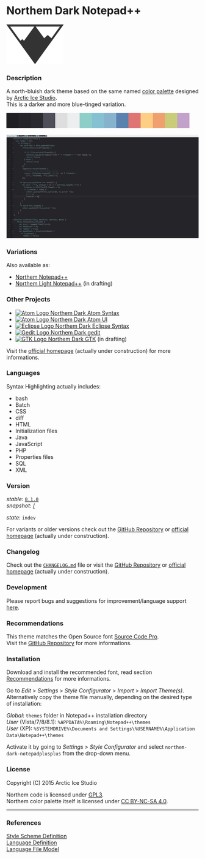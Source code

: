 # Northem Dark Notepad++

[![Northem Logo](res/image/northem-logo.png)](http://arcticicestudio.com/Northem)

### Description
A north-bluish dark theme based on the same named [color palette](https://github.com/arcticicestudio/northem) designed by [Arctic Ice Studio](http://arcticicestudio.com).  
This is a darker and more blue-tinged variation.

![Northem](res/image/northem-dark.png)

![Northem](res/image/preview-screenshot.png)

### Variations
Also available as:
  - [Northem Notepad++](https://github.com/arcticicestudio/northem-notepadplusplus)
  - [Northem Light Notepad++](#) (in drafting)

### Other Projects
  - <a href="https://github.com/arcticicestudio/northem-dark-atom-syntax"><img src="https://atom.io/favicon.ico" alt="Atom Logo" width="16" height="16">  Northem Dark Atom Syntax</a>
  - <a href="https://github.com/arcticicestudio/northem-dark-atom-ui"><img src="https://atom.io/favicon.ico" alt="Atom Logo" width="16" height="16">  Northem Dark Atom UI</a>
  - <a href="https://github.com/arcticicestudio/northem-dark-eclipse-syntax"><img src="https://eclipse.org/favicon.ico" alt="Eclipse Logo" width="16" height="16">  Northem Dark Eclipse Syntax</a>
  - <a href="https://github.com/arcticicestudio/northem-dark-gedit"><img src="https://static.gnome.org/wiki.gnome.org/gnome/css/favicon.png" alt="Gedit Logo" width="16" height="16">  Northem Dark gedit</a>
  - <a href="#"><img src="http://www.gtk.org/images/gtk-logo.ico" alt="GTK Logo" width="16" height="16">  Northem Dark GTK</a> (in drafting)

Visit the [official homepage](http://arcticicestudio.com/Northem) (actually under construction) for more informations.

### Languages
Syntax Highlighting actually includes:
  - bash
  - Batch
  - CSS
  - diff
  - HTML
  - Initialization files
  - Java
  - JavaScript
  - PHP
  - Properties files
  - SQL
  - XML

### Version
_stable_: [`0.1.0`](https://github.com/arcticicestudio/northem-dark-notepadplusplus/releases/tag/v0.1.0)  
_snapshot_: [/](#)

_state_: `indev`

For variants or older versions check out the [GitHub Repository](https://github.com/arcticicestudio/northem-dark-notepadplusplus) or [official homepage](http://arcticicestudio.com/Northem) (actually under construction).

### Changelog
Check out the [`CHANGELOG.md`](CHANGELOG.md) file or visit the [GitHub Repository](https://github.com/arcticicestudio/northem-dark-notepadplusplus) or [official homepage](http://arcticicestudio.com/Northem) (actually under construction).

### Development
Please report bugs and suggestions for improvement/language support [here](https://github.com/arcticicestudio/northem-dark-notepadplusplus/issues).

### Recommendations
This theme matches the Open Source font [Source Code Pro](https://typekit.com/fonts/source-code-pro).  
Visit the [GitHub Repository](https://github.com/adobe-fonts/source-code-pro) for more informations.

### Installation
Download and install the recommended font, read section [Recommendations](#Recommendations) for more informations.

Go to _Edit_ > _Settings_ > _Style_ _Configurator_ > _Import_ > _Import_ _Theme(s)_.  
Alternatively copy the theme file manually, depending on the desired type of installation:

  *Global*:                   `themes` folder in Notepad++ installation directory  
  *User* (Vista/7/8/8.1):     `%APPDATA%\Roaming\Notepad++\themes`  
  *User* (XP):                `%SYSTEMDRIVE%\Documents and Settings\%USERNAME%\Application Data\Notepad++\themes`

Activate it by going to _Settings_ > _Style_ _Configurator_ and select `northem-dark-notepadplusplus` from the drop-down menu.

### License
Copyright (C) 2015 Arctic Ice Studio

Northem code is licensed under [GPL3](http://www.gnu.org/licenses/gpl.txt).  
Northem color palette itself is licensed under [CC BY-NC-SA 4.0](http://creativecommons.org/licenses/by-nc-sa/4.0).

---

### References
[Style Scheme Definition](http://docs.notepad-plus-plus.org/index.php/User_Defined_Languages)  
[Language Definition](http://docs.notepad-plus-plus.org/index.php/User_Defined_Language_Files)  
[Language File Model](http://svn.tuxfamily.org/viewvc.cgi/notepadplus_repository/trunk/PowerEditor/src/langs.model.xml?revision=1351&view=markup)
